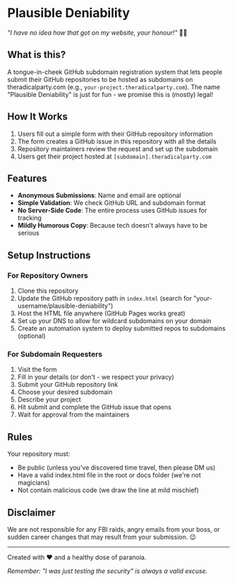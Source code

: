 # Plausible Deniability

*"I have no idea how that got on my website, your honour!"* 👨‍⚖️

## What is this?

A tongue-in-cheek GitHub subdomain registration system that lets people submit their GitHub repositories to be hosted as subdomains on theradicalparty.com (e.g., `your-project.theradicalparty.com`). The name "Plausible Deniability" is just for fun - we promise this is (mostly) legal!

## How It Works

1. Users fill out a simple form with their GitHub repository information
2. The form creates a GitHub issue in this repository with all the details
3. Repository maintainers review the request and set up the subdomain
4. Users get their project hosted at `[subdomain].theradicalparty.com`

## Features

- **Anonymous Submissions**: Name and email are optional
- **Simple Validation**: We check GitHub URL and subdomain format
- **No Server-Side Code**: The entire process uses GitHub issues for tracking
- **Mildly Humorous Copy**: Because tech doesn't always have to be serious

## Setup Instructions

### For Repository Owners

1. Clone this repository
2. Update the GitHub repository path in `index.html` (search for "your-username/plausible-deniability")
3. Host the HTML file anywhere (GitHub Pages works great)
4. Set up your DNS to allow for wildcard subdomains on your domain
5. Create an automation system to deploy submitted repos to subdomains (optional)

### For Subdomain Requesters

1. Visit the form
2. Fill in your details (or don't - we respect your privacy)
3. Submit your GitHub repository link
4. Choose your desired subdomain
5. Describe your project 
6. Hit submit and complete the GitHub issue that opens
7. Wait for approval from the maintainers

## Rules

Your repository must:
- Be public (unless you've discovered time travel, then please DM us)
- Have a valid index.html file in the root or docs folder (we're not magicians)
- Not contain malicious code (we draw the line at mild mischief)

## Disclaimer

We are not responsible for any FBI raids, angry emails from your boss, or sudden career changes that may result from your submission. 😉

---

Created with ❤️ and a healthy dose of paranoia.

*Remember: "I was just testing the security" is always a valid excuse.*